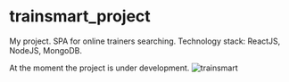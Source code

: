 # trainsmart_project
My project. SPA for online trainers searching. Technology stack: ReactJS, NodeJS, MongoDB.

At the moment the project is under development.
![trainsmart](https://user-images.githubusercontent.com/113888012/200482754-6c684e58-ee0d-4b3a-89f8-90a8734b3c06.jpg)
